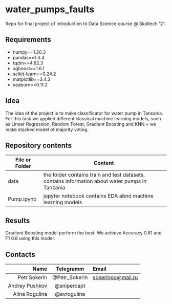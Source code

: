 # water_pumps_faults
Repo for final project of Introduction to Data Science course @ Skoltech '21

## Requirements
- numpy==1.20.3
- pandas==1.3.4
- tqdm==4.62.3
- xgboost==1.6.1
- scikit-learn==0.24.2
- matplotlib==3.4.3
- seaborn==0.11.2

## Idea

The idea of the project is to make classificator for water pump in Tansania. For this task we applied different classical machine learning models, such as Linear Regression, Random Forest, Gradient Boosting and KNN + we make stacked model of majority voting.

## Repository contents

| File or Folder | Content |
| --- | --- |
| data | the folder contains train and test datasets, contains information about water pumps in Tanzania |
| Pump.ipynb | jupyter notebook contains EDA abnd machine learning models|

## Results

Gradient Boosting model perform the best. We achieve Accuracy 0.81 and F1 0.8 using this model.

## Contacts

| **Name** | **Telegramm** | **Email**|
|----:|:----------:|:----|
| Petr Sokerin | @Petr_Sokerin | sokerinpo@mail.ru |
| Andrey Pushkov | @snipercapt |  |
| Alina Rogulina | @avrogulina |  |
